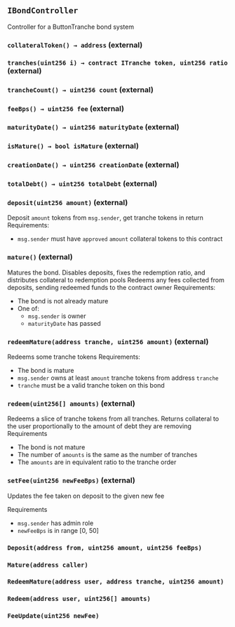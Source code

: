 ## `IBondController`

Controller for a ButtonTranche bond system

### `collateralToken() → address` (external)

### `tranches(uint256 i) → contract ITranche token, uint256 ratio` (external)

### `trancheCount() → uint256 count` (external)

### `feeBps() → uint256 fee` (external)

### `maturityDate() → uint256 maturityDate` (external)

### `isMature() → bool isMature` (external)

### `creationDate() → uint256 creationDate` (external)

### `totalDebt() → uint256 totalDebt` (external)

### `deposit(uint256 amount)` (external)

Deposit `amount` tokens from `msg.sender`, get tranche tokens in return
Requirements:

- `msg.sender` must have `approved` `amount` collateral tokens to this contract

### `mature()` (external)

Matures the bond. Disables deposits,
fixes the redemption ratio, and distributes collateral to redemption pools
Redeems any fees collected from deposits, sending redeemed funds to the contract owner
Requirements:

- The bond is not already mature
- One of:
  - `msg.sender` is owner
  - `maturityDate` has passed

### `redeemMature(address tranche, uint256 amount)` (external)

Redeems some tranche tokens
Requirements:

- The bond is mature
- `msg.sender` owns at least `amount` tranche tokens from address `tranche`
- `tranche` must be a valid tranche token on this bond

### `redeem(uint256[] amounts)` (external)

Redeems a slice of tranche tokens from all tranches.
Returns collateral to the user proportionally to the amount of debt they are removing
Requirements

- The bond is not mature
- The number of `amounts` is the same as the number of tranches
- The `amounts` are in equivalent ratio to the tranche order

### `setFee(uint256 newFeeBps)` (external)

Updates the fee taken on deposit to the given new fee

Requirements

- `msg.sender` has admin role
- `newFeeBps` is in range [0, 50]

### `Deposit(address from, uint256 amount, uint256 feeBps)`

### `Mature(address caller)`

### `RedeemMature(address user, address tranche, uint256 amount)`

### `Redeem(address user, uint256[] amounts)`

### `FeeUpdate(uint256 newFee)`
